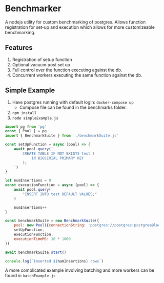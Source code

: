 # Benchmarker

A nodejs utility for custom benchmarking of postgres. Allows function registration for set-up and execution which allows for more customizeable benchmarking.

## Features
1. Registration of setup function
2. Optional vacuum post set up
3. Full control over the function executing against the db.
4. Concurrent workers executing the same function against the db.

## Simple Example
1. Have postgres running with default login: `docker-compose up`
    - Compose file can be found in the benchmarks folder.
2. `npm install`
3. `node simpleExample.js`

````javascript
import pg from 'pg'
const { Pool } = pg
import { BenchmarkSuite } from './benchmarkSuite.js'

const setUpFunction = async (pool) => {
    await pool.query(`
        CREATE TABLE IF NOT EXISTS test (
            id BIGSERIAL PRIMARY KEY
        );
    `)
}

let numInsertions = 0
const executionFunction = async (pool) => {
    await pool.query(
        "INSERT INTO test DEFAULT VALUES;"
    )

    numInsertions++
}

const benchmarkSuite = new BenchmarkSuite({
    pool: new Pool({connectionString: 'postgres://postgres:postgres@localhost:5432', max: 10, allowExitOnIdle: true}),
    setUpFunction,
    executionFunction,
    executionTimeMS: 10 * 1000
})

await benchmarkSuite.start()

console.log(`Inserted ${numInsertions} rows`)
````

A more complicated example involving batching and more workers can be found in `batchExample.js`

